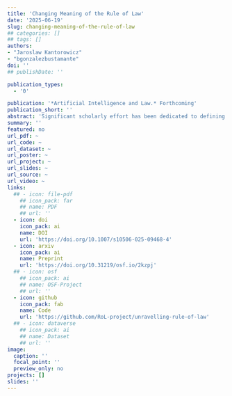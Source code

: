 ```yaml
---
title: 'Changing Meaning of the Rule of Law'
date: '2025-06-19'
slug: changing-meaning-of-the-rule-of-law
## categories: []
## tags: []
authors:
- "Jaroslaw Kantorowicz"
- "bgonzalezbustamante"
doi: ''
## publishDate: ''

publication_types:
  - '0'

publication: '*Artificial Intelligence and Law.* Forthcoming'
publication_short: ''
abstract: 'Significant scholarly effort has been dedicated to defining the rule of law. The prevailing view in the literature is that the rule of law is a highly multidimensional and, as some suggest, an essentially contested concept. In this study, we employ advanced text-as-data methods, specifically diachronic word embeddings, to shed light on what the rule of law means and how its meaning has evolved over a century through parliamentary speeches in the UK and the US. We categorize the conceptualization of the rule of law into thin (procedural) and thick (substantive) definitions. Our findings indicate that procedural elements, such as rules and judiciary, maintain a strong and relatively more stable association with the rule of law. In contrast, substantive elements, which include rights and democratic principles, have become relatively less associated with the rule of law over time. Despite this decline, the rights component remains critically important to the concept, broadly equivalent in significance to procedural aspects. Because our analysis is confined to parliamentary debates from the UK and the US, the findings should be interpreted with caution when generalizing to other political contexts.'
summary: ''
featured: no
url_pdf: ~
url_code: ~
url_dataset: ~
url_poster: ~
url_project: ~
url_slides: ~
url_source: ~
url_video: ~
links:
  ## - icon: file-pdf
    ## icon_pack: far
    ## name: PDF
    ## url: ''
  - icon: doi
    icon_pack: ai
    name: DOI
    url: 'https://doi.org/10.1007/s10506-025-09468-4'
  - icon: arxiv
    icon_pack: ai
    name: Preprint
    url: 'https://doi.org/10.31219/osf.io/2kzpj'
  ## - icon: osf
    ## icon_pack: ai
    ## name: OSF-Project
    ## url: ''
  - icon: github
    icon_pack: fab
    name: Code
    url: 'https://github.com/RoL-project/unravelling-rule-of-law'
  ## - icon: dataverse
    ## icon_pack: ai
    ## name: Dataset
    ## url: ''
image:
  caption: ''
  focal_point: ''
  preview_only: no
projects: []
slides: ''
---
```

